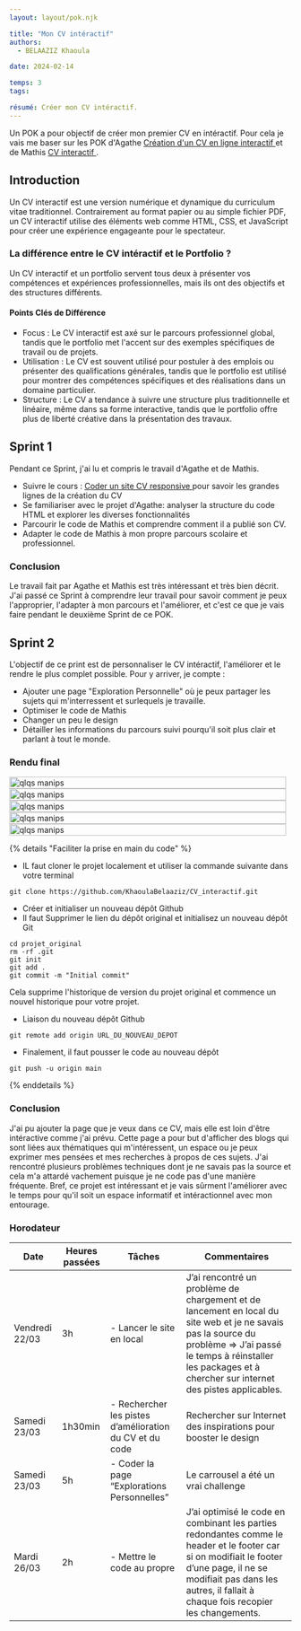 ```yaml
---
layout: layout/pok.njk

title: "Mon CV intéractif"
authors:
  - BELAAZIZ Khaoula

date: 2024-02-14

temps: 3
tags:

résumé: Créer mon CV intéractif.
---
```

Un POK a pour objectif de créer mon premier CV en intéractif. Pour cela je vais me baser sur les POK d'Agathe [Création d'un CV en ligne interactif ](https://francoisbrucker.github.io/do-it/promos/2023-2024/Agathe-Rabachou/pok/temps-1/) et de Mathis [CV interactif ](https://francoisbrucker.github.io/do-it/promos/2023-2024/Mathis%20Schultz/pok/temps-2/).

## Introduction
Un CV interactif est une version numérique et dynamique du curriculum vitae traditionnel. Contrairement au format papier ou au simple fichier PDF, un CV interactif utilise des éléments web comme HTML, CSS, et JavaScript pour créer une expérience engageante pour le spectateur.

### La différence entre le CV intéractif et le Portfolio ?
Un CV interactif et un portfolio servent tous deux à présenter vos compétences et expériences professionnelles, mais ils ont des objectifs et des structures différents.
#### Points Clés de Différence
- Focus : Le CV interactif est axé sur le parcours professionnel global, tandis que le portfolio met l'accent sur des exemples spécifiques de travail ou de projets.
- Utilisation : Le CV est souvent utilisé pour postuler à des emplois ou présenter des qualifications générales, tandis que le portfolio est utilisé pour montrer des compétences spécifiques et des réalisations dans un domaine particulier.
- Structure : Le CV a tendance à suivre une structure plus traditionnelle et linéaire, même dans sa forme interactive, tandis que le portfolio offre plus de liberté créative dans la présentation des travaux.

## Sprint 1
Pendant ce Sprint, j'ai lu et compris le travail d'Agathe et de Mathis.
- Suivre le cours : [Coder un site CV responsive ](https://www.youtube.com/watch?v=KYDrF6OnuOE&list=PLcQBsrNMWIfJGc6GybxdxlqLSLz6YfSRg&index=1) pour savoir les grandes lignes de la création du CV
- Se familiariser avec le projet d'Agathe: analyser la structure du code HTML et explorer les diverses fonctionnalités
- Parcourir le code de Mathis et comprendre comment il a publié son CV.
- Adapter le code de Mathis à mon propre parcours scolaire et professionnel.
### Conclusion
Le travail fait par Agathe et Mathis est très intéressant et très bien décrit. J'ai passé ce Sprint à comprendre leur travail pour savoir comment je peux l'approprier, l'adapter à mon parcours et l'améliorer, et c'est ce que je vais faire pendant le deuxième Sprint de ce POK. 

## Sprint 2
L'objectif de ce print est de personnaliser le CV intéractif, l'améliorer et le rendre le plus complet possible. Pour y arriver, je compte :
- Ajouter une page "Exploration Personnelle" où je peux partager les sujets qui m'interressent et surlequels je travaille.
- Optimiser le code de Mathis
- Changer un peu le design
- Détailler les informations du parcours suivi pourqu'il soit plus clair et parlant à tout le monde.

### Rendu final

<div style="display: flex; justify-content: space-around;">
  <img src="im1.png" alt="qlqs manips" style="width: 100%; margin-right: 2%;">
</div>
<div style="display: flex; justify-content: space-around;">
  <img src="im2.png" alt="qlqs manips" style="width: 100%; margin-right: 2%;">
</div>
<div style="display: flex; justify-content: space-around;">
  <img src="im3.png" alt="qlqs manips" style="width: 100%; margin-right: 2%;">
</div>
<div style="display: flex; justify-content: space-around;">
  <img src="im4.png" alt="qlqs manips" style="width: 100%; margin-right: 2%;">
</div>
<div style="display: flex; justify-content: space-around;">
  <img src="im5.png" alt="qlqs manips" style="width: 100%; margin-right: 2%;">
</div>

{% details "Faciliter la prise en main du code" %}

- IL faut cloner le projet localement et  utiliser la commande suivante dans votre terminal
```
git clone https://github.com/KhaoulaBelaaziz/CV_interactif.git
``` 
- Créer et initialiser un nouveau dépôt Github
- Il faut Supprimer le lien du dépôt original et initialisez un nouveau dépôt Git
```
cd projet_original
rm -rf .git
git init
git add .
git commit -m "Initial commit"
``` 
Cela supprime l'historique de version du projet original et commence un nouvel historique pour votre projet.
- Liaison du nouveau dépôt Github
```
git remote add origin URL_DU_NOUVEAU_DEPOT
``` 
- Finalement, il faut pousser le code au nouveau dépôt 
```
git push -u origin main
``` 
{% enddetails %}

### Conclusion
J'ai pu ajouter la page que je veux dans ce CV, mais elle est loin d'être intéractive comme j'ai prévu. Cette page a pour but d'afficher des blogs qui sont liées aux thématiques qui m'intéressent, un espace ou je peux exprimer mes pensées et mes recherches à propos de ces sujets. J'ai rencontré plusieurs problèmes techniques dont je ne savais pas la source et cela m'a attardé vachement puisque je ne code pas d'une manière fréquente.
Bref, ce projet est intéressant et je vais sûrment l'améliorer avec le temps pour qu'il soit un espace informatif et intéractionnel avec mon entourage.
### Horodateur
| Date       | Heures passées | Tâches                           | Commentaires                                                    |
|------------|----------------|----------------------------------|-----------------------------------------------------------------|
| Vendredi 22/03 | 3h             | - Lancer le site en local        | J’ai rencontré un problème de chargement et de lancement en local du site web et je ne savais pas la source du problème => J’ai passé le temps à réinstaller les packages et à chercher sur internet des pistes applicables. |
| Samedi 23/03   | 1h30min        | - Rechercher les pistes d’amélioration du CV et du code | Rechercher sur Internet des inspirations pour booster le design |
| Samedi 23/03   | 5h             | - Coder la page “Explorations Personnelles” | Le carrousel a été un vrai challenge                           |
| Mardi 26/03    | 2h             | - Mettre le code au propre       | J’ai optimisé le code en combinant les parties redondantes comme le header et le footer car si on modifiait le footer d’une page, il ne se modifiait pas dans les autres, il fallait à chaque fois recopier les changements. |
